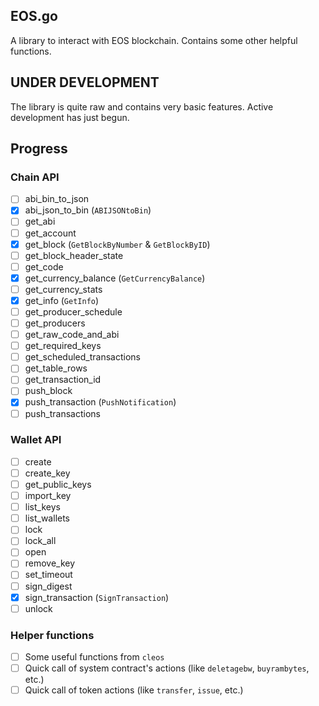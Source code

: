 ## EOS.go

A library to interact with EOS blockchain. Contains some other helpful functions.

## UNDER DEVELOPMENT

The library is quite raw and contains very basic features. Active development has just begun.

## Progress

### Chain API

- [ ] abi_bin_to_json
- [x] abi_json_to_bin (`ABIJSONtoBin`)
- [ ] get_abi
- [ ] get_account
- [x] get_block (`GetBlockByNumber` & `GetBlockByID`)
- [ ] get_block_header_state
- [ ] get_code
- [x] get_currency_balance (`GetCurrencyBalance`)
- [ ] get_currency_stats
- [x] get_info (`GetInfo`)
- [ ] get_producer_schedule
- [ ] get_producers
- [ ] get_raw_code_and_abi
- [ ] get_required_keys
- [ ] get_scheduled_transactions
- [ ] get_table_rows
- [ ] get_transaction_id
- [ ] push_block
- [x] push_transaction (`PushNotification`)
- [ ] push_transactions

### Wallet API

- [ ] create
- [ ] create_key
- [ ] get_public_keys
- [ ] import_key
- [ ] list_keys
- [ ] list_wallets
- [ ] lock
- [ ] lock_all
- [ ] open
- [ ] remove_key
- [ ] set_timeout
- [ ] sign_digest
- [x] sign_transaction (`SignTransaction`)
- [ ] unlock

### Helper functions

- [ ] Some useful functions from `cleos`
- [ ] Quick call of system contract's actions (like `deletagebw`, `buyrambytes`, etc.)
- [ ] Quick call of token actions (like `transfer`, `issue`, etc.)
